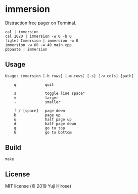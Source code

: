immersion
=========

Distraction free pager on Terminal.

```
cal | immersion
cal 2020 | immersion -w 0 -h 0
figlet Immersion | immersion -w 0
immersion -w 80 -w 40 main.cpp
pbpaste | immersion
```

Usage
-----

```
Usage: immersion [-h rows] [-m rows] [-s] [-w cols] [path]

    q             quit

    s             toggle line space"
    =             larger
    -             smaller

    f / [space]   page down
    b             page up
    u             half page up
    d             half page down
    g             go to top
    G             go to bottom
```

Build
-----

```
make
```

License
-------

MIT license (© 2019 Yuji Hirose)
